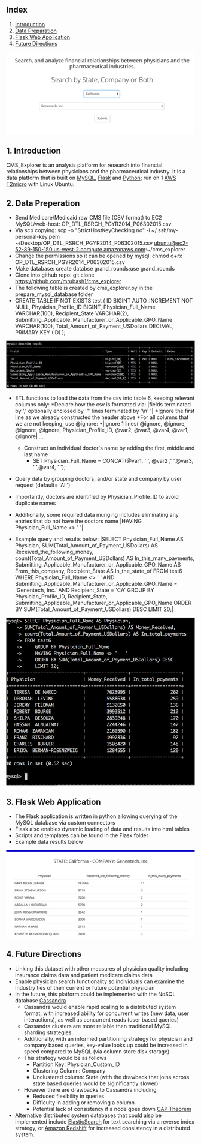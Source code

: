 ## Index
1. [Introduction](README.md#1-introduction)
2. [Data Preparation](README.md#2-data-preparation)
3. [Flask Web Application](README.md#3-flask-web-application)
4. [Future Directions](README.md#4-future-directions)

![CMS Explorer](flask/static/img/cms_explorer.png)

## 1. Introduction
CMS_Explorer is an analysis platform for research into financial relationships between physicians and the pharmaceutical industry. It is a data platform that is built on [MySQL](https://www.mysql.com/), [Flask](http://flask.pocoo.org/) and [Python](https://www.python.org/); run on 1 [AWS T2micro](http://aws.amazon.com/) with Linux Ubuntu. 

## 2. Data Preperation
* Send Medicare/Medicaid raw CMS file (CSV format) to EC2 MySQL/web-host: OP_DTL_RSRCH_PGYR2014_P06302015.csv
* Via scp copying: scp -o "StrictHostKeyChecking no" -i ~/.ssh/my-personal-key.pem ~/Desktop/OP_DTL_RSRCH_PGYR2014_P06302015.csv ubuntu@ec2-52-89-150-150.us-west-2.compute.amazonaws.com:~/cms_explorer
* Change the permissions so it can be opened by mysql: chmod o+rx OP_DTL_RSRCH_PGYR2014_P06302015.csv
* Make database: create databse grand_rounds;use grand_rounds
* Clone into github repo: git clone https://github.com/mrubash1/cms_explorer
* The following table is created by cms_explorer.py in the prepare_mysql_database folder
* CREATE TABLE IF NOT EXISTS test (
  ID BIGINT AUTO_INCREMENT NOT NULL,
  Physician_Profile_ID BIGINT,
  Physician_Full_Name VARCHAR(100),
  Recipient_State VARCHAR(2),
  Submitting_Applicable_Manufacturer_or_Applicable_GPO_Name VARCHAR(100),
  Total_Amount_of_Payment_USDollars DECIMAL,
  PRIMARY KEY (ID) 
  );

![SCHEMA](flask/static/img/sql_schema.png)

* ETL functions to load the data from the csv into table 6, keeping relevant columns only:
  *Declare how the csv is formatted via: |fields terminated by ',' optionally enclosed by '"' lines terminated by '\n' '|
  *Ignore the first line as we already constructed the header above
  *For all columns that we are not keeping, use @ignore:
    *|ignore 1 lines(
      @ignore,
      @ignore,
      @ignore,
      @ignore,
      Physician_Profile_ID,
      @var2,
      @var3,
      @var4,
      @var1,
      @ignore|
      ...
  * Construct an individual doctor's name by adding the first, middle and last name
    * SET Physician_Full_Name = CONCAT(@var1, ' ', @var2 ,' ',@var3, ' ',@var4, ' ');

* Query data by grouping doctors, and/or state and company by user request (default= 'All')
* Importantly, doctors are identified by Physician_Profile_ID to avoid duplicate names
* Additionally, some required data munging includes eliminating any entries that do not have the doctors name |HAVING Physician_Full_Name <> '   '|
* Example query and results below:
  |SELECT Physician_Full_Name AS Physician, 
  SUM(Total_Amount_of_Payment_USDollars) AS Received_the_following_money, 
  count(Total_Amount_of_Payment_USDollars) AS In_this_many_payments,
  Submitting_Applicable_Manufacturer_or_Applicable_GPO_Name AS From_this_company,
  Recipient_State AS In_the_state_of
  FROM test6
  WHERE Physician_Full_Name <> '   ' 
  AND Submitting_Applicable_Manufacturer_or_Applicable_GPO_Name = 'Genentech, Inc.'
  AND Recipient_State = 'CA'
  GROUP BY Physician_Profile_ID, Recipient_State, Submitting_Applicable_Manufacturer_or_Applicable_GPO_Name
  ORDER BY SUM(Total_Amount_of_Payment_USDollars) DESC
  LIMIT 20;|

![Example Query](flask/static/img/example_query.png)

## 3. Flask Web Application
* The Flask application is written in python allowing querying of the MySQL database via custom connectors 
* Flask also enables dynamic loading of data and results into html tables
* Scripts and templates can be found in the Flask folder
* Example data results below

![Example Data Results](flask/static/img/data_results.png)

## 4. Future Directions
* Linking this dataset with other measures of physician quality including insurance claims data and patient medicare claims data
* Enable physician search functionality so individuals can examine the industry ties of their current or future potential physician
* In the future, this platform could be implemented with the NoSQL database [Cassandra](http://cassandra.apache.org/)
  * Cassandra would enable rapid scaling to a distributed system format, with increased ability for concurrent writes (new data, user interactions), as well as concurrent reads (user based queries)
  * Cassandra clusters are more reliable then traditional MySQL sharding strategies
  * Additionally, with an informed partitioning strategy for physician and company based queries, key-value looks up could be increased in speed compared to MySQL (via column store disk storage)
  * This strategy would be as follows
    * Partition Key: Physician_Custom_ID
    * Clustering Column: Company
    * Unclustered column: State (with the drawback that joins across state based queries would be siginificantly slower)
  * However there are drawbacks to Cassandra including
    * Reduced flexibility in queries
    * Difficulty in adding or removing a column
    * Potential lack of consistency if a node goes down [CAP Theorem](https://en.wikipedia.org/wiki/CAP_theorem)
* Alternative distributed system databases that could also be implemented include [ElasticSearch](https://www.elastic.co/) for text searching via a reverse index strategy, or [Amazon Redshift](https://aws.amazon.com/redshift/) for increased consistency in a distributed system.

